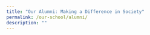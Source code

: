 ```yaml
---
title: "Our Alumni: Making a Difference in Society"
permalink: /our-school/alumni/
description: ""
---
```

